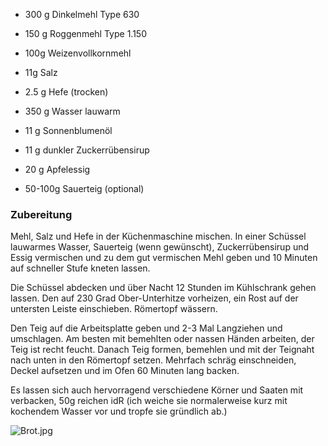 * 300 g Dinkelmehl Type 630
* 150 g Roggenmehl Type 1.150
* 100g Weizenvollkornmehl
* 11g Salz
* 2.5 g Hefe (trocken)

* 350 g Wasser lauwarm
* 11 g Sonnenblumenöl
* 11 g dunkler Zuckerrübensirup
* 20 g Apfelessig
* 50-100g Sauerteig (optional)


### Zubereitung
Mehl, Salz und Hefe in der Küchenmaschine mischen.
In einer Schüssel lauwarmes Wasser, Sauerteig (wenn gewünscht), Zuckerrübensirup und Essig vermischen und zu dem gut vermischen Mehl geben und 10 Minuten auf schneller Stufe kneten lassen.

Die Schüssel abdecken und über Nacht 12 Stunden im Kühlschrank gehen lassen.
Den auf 230 Grad Ober-Unterhitze vorheizen, ein Rost auf der untersten Leiste einschieben. Römertopf wässern.

Den Teig auf die Arbeitsplatte geben und 2-3 Mal Langziehen und umschlagen. Am besten mit bemehlten oder nassen Händen arbeiten, der Teig ist recht feucht.
Danach Teig formen,  bemehlen und mit der Teignaht nach unten in den Römertopf  setzen. 
Mehrfach schräg einschneiden, Deckel aufsetzen und im Ofen 60 Minuten lang backen.

Es lassen sich auch hervorragend verschiedene Körner und Saaten mit verbacken, 50g reichen idR (ich weiche sie normalerweise kurz mit kochendem Wasser vor und tropfe sie gründlich ab.)

![Brot.jpg](../_resources/Brot.jpg)

